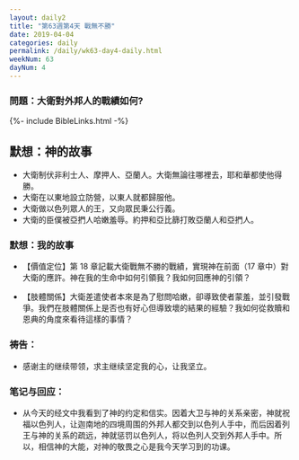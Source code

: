 ```yaml
---
layout: daily2
title: "第63週第4天 戰無不勝"
date: 2019-04-04
categories: daily
permalink: /daily/wk63-day4-daily.html
weekNum: 63
dayNum: 4
---
```


### 問題：大衛對外邦人的戰績如何?
 
{%- include BibleLinks.html -%}

## 默想：神的故事
+ 大衛制伏非利士人、摩押人、亞蘭人。大衛無論往哪裡去，耶和華都使他得勝。  
+ 大衛在以東地設立防營，以東人就都歸服他。  
+ 大衛做以色列眾人的王，又向眾民秉公行義。  
+ 大衛的臣僕被亞捫人哈嫩羞辱。約押和亞比篩打敗亞蘭人和亞捫人。

### 默想：我的故事
+ 【價值定位】第 18 章記載大衛戰無不勝的戰績，實現神在前面（17 章中）對大衛的應許。神在我的生命中如何引領我？我如何回應神的引領？

+ 【肢體關係】大衛差遣使者本來是為了慰問哈嫩，卻導致使者蒙羞，並引發戰爭。我們在肢體關係上是否也有好心但導致壞的結果的經驗？我如何從救贖和恩典的角度來看待這樣的事情？

### 祷告：

+ 感谢主的继续带领，求主继续坚定我的心，让我坚立。

### 笔记与回应：

+ 从今天的经文中我看到了神的约定和信实。因着大卫与神的关系亲密，神就祝福以色列人，让迦南地的四境周围的外邦人都交到以色列人手中，而后因着列王与神的关系的疏远，神就惩罚以色列人，将以色列人交到外邦人手中。所以，相信神的大能，对神的敬畏之心是我今天学习到的功课。
